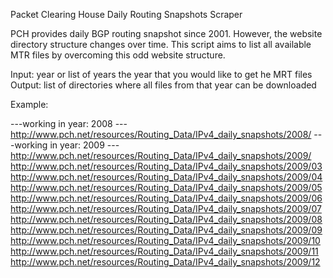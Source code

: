 Packet Clearing House Daily Routing Snapshots Scraper

PCH provides daily BGP routing snapshot since 2001. However, the website directory structure changes over time.
This script aims to list all available MTR files by overcoming this odd website structure.

Input: year or list of years
       the year that you would like to get he MRT files
Output: 
      list of directories where all files from that year can be downloaded

Example:


---working in year: 2008 ---
http://www.pch.net/resources/Routing_Data/IPv4_daily_snapshots/2008/
---working in year: 2009 ---
http://www.pch.net/resources/Routing_Data/IPv4_daily_snapshots/2009/
http://www.pch.net/resources/Routing_Data/IPv4_daily_snapshots/2009/03
http://www.pch.net/resources/Routing_Data/IPv4_daily_snapshots/2009/04
http://www.pch.net/resources/Routing_Data/IPv4_daily_snapshots/2009/05
http://www.pch.net/resources/Routing_Data/IPv4_daily_snapshots/2009/06
http://www.pch.net/resources/Routing_Data/IPv4_daily_snapshots/2009/07
http://www.pch.net/resources/Routing_Data/IPv4_daily_snapshots/2009/08
http://www.pch.net/resources/Routing_Data/IPv4_daily_snapshots/2009/09
http://www.pch.net/resources/Routing_Data/IPv4_daily_snapshots/2009/10
http://www.pch.net/resources/Routing_Data/IPv4_daily_snapshots/2009/11
http://www.pch.net/resources/Routing_Data/IPv4_daily_snapshots/2009/12
